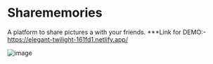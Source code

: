 # Sharememories

A platform to share pictures a with your friends.
***Link for DEMO:-https://elegant-twilight-161fd1.netlify.app/

![image](https://github.com/somendrakr/Sharememories/assets/61977952/bb6a35e7-3bc3-4574-88ee-74014de2502b)
